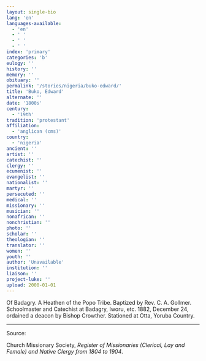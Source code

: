 ```yaml
---
layout: single-bio
lang: 'en'
languages-available:
  - 'en'
  - ' '
  - ' '
  - ' '
index: 'primary'
categories: 'b'
eulogy: ''
history: ''
memory: ''
obituary: ''
permalink: '/stories/nigeria/buko-edward/'
title: 'Buko, Edward'
alternate: ''
date: '1800s'
century:
  - '19th'
tradition: 'protestant'
affiliation:
  - 'anglican (cms)'
country:
  - 'nigeria'
ancient: ''
artist: ''
catechist: ''
clergy: ''
ecumenist: ''
evangelist: ''
nationalist: ''
martyr: ''
persecuted: ''
medical: ''
missionary: ''
musician: ''
nonafrican: ''
nonchristian: ''
photo: ''
scholar: ''
theologian: ''
translator: ''
women: ''
youth: ''
author: 'Unavailable'
institution: ''
liaison: ''
project-luke: ''
upload: 2000-01-01
---
```



Of Badagry.  A Heathen of the Popo Tribe.  Baptized by Rev. C. A. Gollmer.  Schoolmaster and Catechist at Badagry, Iworu, etc.  1882, December 24, ordained a deacon by Bishop Crowther.  Stationed at Otta, Yoruba Country.

---

Source:

Church Missionary Society, *Register of Missionaries (Clerical, Lay and Female) and Native Clergy from 1804 to 1904*.